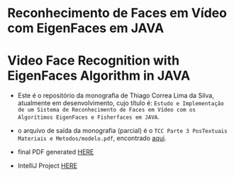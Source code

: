 # Reconhecimento de Faces em Vídeo com EigenFaces em JAVA
# Video Face Recognition with EigenFaces Algorithm in JAVA

* Este é o repositório da monografia de Thiago Correa Lima da Silva, atualmente em desenvolvimento, cujo título é: `Estudo e Implementação de um Sistema de Reconhecimento de Faces em Vídeo com os Algorítimos EigenFaces e Fisherfaces em JAVA`.

* o arquivo de saída da monografia (parcial) é o `TCC Parte 3 PosTextuais Materiais e Metodos/modelo.pdf`, encontrado [aqui](https://github.com/sugaith/mono_rfv_thiago/blob/master/TCC%20Parte%203%20PosTextuais%20Materiais%20e%20Metodos/modelo.pdf).
* final PDF generated [HERE](https://github.com/sugaith/mono_rfv_thiago/blob/master/TCC%20Parte%203%20PosTextuais%20Materiais%20e%20Metodos/modelo.pdf)

* IntelliJ Project [HERE](https://github.com/sugaith/mono_rfv_thiago/tree/master/SRFVMono_thiago_intelliJ)


